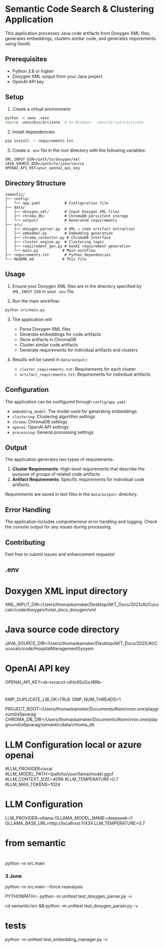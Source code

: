 # Semantic Code Search & Clustering Application

This application processes Java code artifacts from Doxygen XML files, generates embeddings, clusters similar code, and generates requirements using GenAI.

## Prerequisites

- Python 3.8 or higher
- Doxygen XML output from your Java project
- OpenAI API key

## Setup

1. Create a virtual environment:
```bash
python -m venv .venv
source .venv/bin/activate  # On Windows: .venv\Scripts\activate
```

2. Install dependencies:
```bash
pip install -r requirements.txt
```

3. Create a `.env` file in the root directory with the following variables:
```
XML_INPUT_DIR=/path/to/doxygen/xml
JAVA_SOURCE_DIR=/path/to/java/source
OPENAI_API_KEY=your_openai_api_key
```

## Directory Structure

```
semantic/
├── config/
│   └── app.yaml           # Configuration file
├── data/
│   ├── doxygen_xml/       # Input Doxygen XML files
│   ├── chroma_db/         # ChromaDB persistent storage
│   └── output/            # Generated requirements
├── src/
│   ├── doxygen_parser.py  # XML → code artifact extraction
│   ├── embedder.py        # Embedding generation
│   ├── chroma_connector.py # ChromaDB interface
│   ├── cluster_engine.py  # Clustering logic
│   ├── requirement_gen.py # GenAI requirement generation
│   └── main.py           # Main workflow
├── requirements.txt       # Python dependencies
└── README.md             # This file
```

## Usage

1. Ensure your Doxygen XML files are in the directory specified by `XML_INPUT_DIR` in your `.env` file.

2. Run the main workflow:
```bash
python src/main.py
```

3. The application will:
   - Parse Doxygen XML files
   - Generate embeddings for code artifacts
   - Store artifacts in ChromaDB
   - Cluster similar code artifacts
   - Generate requirements for individual artifacts and clusters

4. Results will be saved in `data/output/`:
   - `cluster_requirements.txt`: Requirements for each cluster
   - `artifact_requirements.txt`: Requirements for individual artifacts

## Configuration

The application can be configured through `config/app.yaml`:

- `embedding_model`: The model used for generating embeddings
- `clustering`: Clustering algorithm settings
- `chroma`: ChromaDB settings
- `openai`: OpenAI API settings
- `processing`: General processing settings

## Output

The application generates two types of requirements:

1. **Cluster Requirements**: High-level requirements that describe the purpose of groups of related code artifacts.
2. **Artifact Requirements**: Specific requirements for individual code artifacts.

Requirements are saved in text files in the `data/output/` directory.

## Error Handling

The application includes comprehensive error handling and logging. Check the console output for any issues during processing.

## Contributing

Feel free to submit issues and enhancement requests! 


## .env 
# Doxygen XML input directory
XML_INPUT_DIR=/Users/thomaskamsker/Desktop/AKT_Docs/2025/AI/Cucocalc/code/doxygen/hotel_docs_doxygen/xml

# Java source code directory
JAVA_SOURCE_DIR=/Users/thomaskamsker/Desktop/AKT_Docs/2025/AI/Cucocalc/code/HospitalManagementSysyem

# OpenAI API key
OPENAI_API_KEY=sk-svcacct-ulHz4SoGxJ6Rb-
#
KMP_DUPLICATE_LIB_OK=TRUE
OMP_NUM_THREADS=1

PROJECT_ROOT=/Users/thomaskamsker/Documents/Atom/vron.one/playground/a1javarag
CHROMA_DB_DIR=/Users/thomaskamsker/Documents/Atom/vron.one/playground/a1javarag/semantic/data/chroma_db

# LLM Configuration local or azure openai
#LLM_PROVIDER=local
#LLM_MODEL_PATH=/path/to/your/llama/model.gguf
#LLM_CONTEXT_SIZE=4096
#LLM_TEMPERATURE=0.7
#LLM_MAX_TOKENS=1024

# LLM Configuration
LLM_PROVIDER=ollama
OLLAMA_MODEL_NAME=deepseek-r1
OLLAMA_BASE_URL=http://localhost:11434
LLM_TEMPERATURE=0.7

## 
# from semantic 
#
python -m src.main


### 3 June 

python -m src.main --force-reanalysis

PYTHONPATH=. python -m unittest test_doxygen_parser.py -v

cd semantic/src && python -m unittest test_doxygen_parser.py -v

# tests 
python -m unittest test_embedding_manager.py -v
